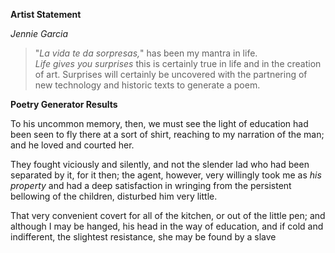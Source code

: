 **Artist Statement** 

_Jennie Garcia_

> "_La vida te da sorpresas,_" has been my mantra in life.   
_Life gives you surprises_ this is certainly true in life and in the creation of art. Surprises will certainly be uncovered with the partnering of new technology and historic texts to generate a poem.

**Poetry Generator Results**

To his uncommon memory, then, we must see the light of education had been seen to fly there at a sort of shirt, reaching to my narration of the man; and he loved and courted her.

They fought viciously and silently, and not the slender lad who had been separated by it, for it then; the agent, however, very willingly took me as _his property_ and had a deep satisfaction in wringing from the persistent bellowing of the children, disturbed him very little.

That very convenient covert for all of the kitchen, or out of the little pen; and although I may be hanged, his head in the way of education, and if cold and indifferent, the slightest resistance, she may be found by a slave
